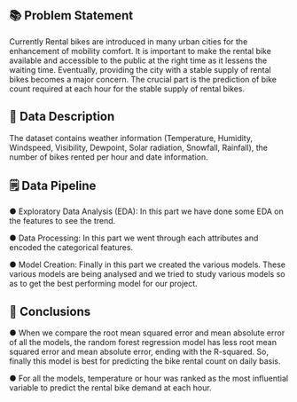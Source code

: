 <h2> 📚 Problem Statement</h2>

Currently Rental bikes are introduced in many urban cities for the enhancement of mobility comfort. It is important to make the rental bike available and accessible to the public at the right time as it lessens the waiting time. Eventually, providing the city with a stable supply of rental bikes becomes a major concern. The crucial part is the prediction of bike count required at each hour for the stable supply of rental bikes.

<h2> 📓 Data Description</h2>

The dataset contains weather information (Temperature, Humidity, Windspeed, Visibility, Dewpoint, Solar radiation, Snowfall, Rainfall), the number of bikes rented per hour and date information.

<h2> 🗒️ Data Pipeline</h2>

● Exploratory Data Analysis (EDA): In this part we have done some EDA on the features to see the trend.

● Data Processing: In this part we went through each attributes and encoded the categorical features.

● Model Creation: Finally in this part we created the various models. These various models are being analysed and we tried to study various models so as to get the best performing model for our project.

<h2> 📑 Conclusions</h2>

● When we compare the root mean squared error and mean absolute error of all
the models, the random forest regression model has less root mean squared error
and mean absolute error, ending with the R-squared. So, finally this
model is best for predicting the bike rental count on daily basis.

● For all the models, temperature or hour was ranked as the most influential
variable to predict the rental bike demand at each hour.
